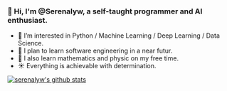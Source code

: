 ### 👋 Hi, I'm @Serenalyw, a self-taught programmer and AI enthusiast.

* 👀 I’m interested in Python / Machine Learning / Deep Learning / Data Science.
* :blue_book: I plan to learn software engineering in a near futur.
* :microscope: I also learn mathematics and physic on my free time.
* :sunny: Everything is achievable with determination.

[![serenalyw's github stats](https://github-readme-stats.vercel.app/api?username=serenalyw&show_icons=true&theme=tokyonight&include_all_commits=true&count_private=true&hide=stars)](https://github.com/anuraghazra/github-readme-stats)
